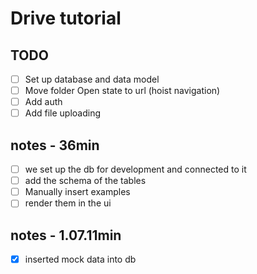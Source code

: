 # Drive tutorial

## TODO

- [ ] Set up database and data model
- [ ] Move folder Open state to url (hoist navigation)
- [ ] Add auth
- [ ] Add file uploading

## notes - 36min

- [ ] we set up the db for development and connected to it
- [ ] add the schema of the tables
- [ ] Manually insert examples
- [ ] render them in the ui

## notes - 1.07.11min

- [x] inserted mock data into db
